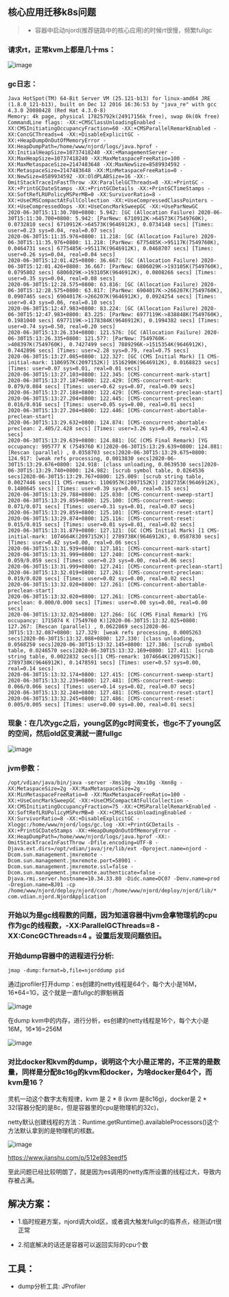 ## 核心应用迁移k8s问题

>- 容器中启动njord(推荐链路中的核心应用)的时候rt很慢，频繁fullgc


### 请求rt，正常kvm上都是几十ms：

![image](https://github.com/jinyuchen724/k8s-falldown/raw/master/%E9%97%AE%E9%A2%98%E6%8E%92%E6%9F%A5/%E6%A0%B8%E5%BF%83%E5%BA%94%E7%94%A8%E8%BF%81%E7%A7%BBk8s%E9%97%AE%E9%A2%98/1.png)

### gc日志：

```
Java HotSpot(TM) 64-Bit Server VM (25.121-b13) for linux-amd64 JRE (1.8.0_121-b13), built on Dec 12 2016 16:36:53 by "java_re" with gcc 4.3.0 20080428 (Red Hat 4.3.0-8)
Memory: 4k page, physical 17825792k(24917156k free), swap 0k(0k free)
CommandLine flags: -XX:+CMSClassUnloadingEnabled -XX:CMSInitiatingOccupancyFraction=60 -XX:+CMSParallelRemarkEnabled -XX:ConcGCThreads=4 -XX:+DisableExplicitGC -XX:+HeapDumpOnOutOfMemoryError -XX:HeapDumpPath=/home/www/njord/logs/java.hprof -XX:InitialHeapSize=10737418240 -XX:+ManagementServer -XX:MaxHeapSize=10737418240 -XX:MaxMetaspaceFreeRatio=100 -XX:MaxMetaspaceSize=2147483648 -XX:MaxNewSize=8589934592 -XX:MetaspaceSize=2147483648 -XX:MinMetaspaceFreeRatio=0 -XX:NewSize=8589934592 -XX:OldPLABSize=16 -XX:-OmitStackTraceInFastThrow -XX:ParallelGCThreads=8 -XX:+PrintGC -XX:+PrintGCDateStamps -XX:+PrintGCDetails -XX:+PrintGCTimeStamps -XX:SoftRefLRUPolicyMSPerMB=0 -XX:SurvivorRatio=8 -XX:+UseCMSCompactAtFullCollection -XX:+UseCompressedClassPointers -XX:+UseCompressedOops -XX:+UseConcMarkSweepGC -XX:+UseParNewGC
2020-06-30T15:11:30.700+0800: 5.942: [GC (Allocation Failure) 2020-06-30T15:11:30.700+0800: 5.942: [ParNew: 6710912K->64573K(7549760K), 0.0732810 secs] 6710912K->64573K(9646912K), 0.0734148 secs] [Times: user=0.23 sys=0.04, real=0.07 secs]
2020-06-30T15:11:35.976+0800: 11.218: [GC (Allocation Failure) 2020-06-30T15:11:35.976+0800: 11.218: [ParNew: 6775485K->95117K(7549760K), 0.0464731 secs] 6775485K->95117K(9646912K), 0.0468707 secs] [Times: user=0.26 sys=0.04, real=0.04 secs]
2020-06-30T15:12:01.425+0800: 36.667: [GC (Allocation Failure) 2020-06-30T15:12:01.426+0800: 36.667: [ParNew: 6806029K->193105K(7549760K), 0.0795802 secs] 6806029K->193105K(9646912K), 0.0808266 secs] [Times: user=0.35 sys=0.04, real=0.08 secs]
2020-06-30T15:12:28.575+0800: 63.816: [GC (Allocation Failure) 2020-06-30T15:12:28.575+0800: 63.817: [ParNew: 6904017K->266207K(7549760K), 0.0907465 secs] 6904017K->266207K(9646912K), 0.0924254 secs] [Times: user=0.43 sys=0.06, real=0.10 secs]
2020-06-30T15:12:47.983+0800: 83.224: [GC (Allocation Failure) 2020-06-30T15:12:47.983+0800: 83.225: [ParNew: 6977119K->838848K(7549760K), 0.1981040 secs] 6977119K->1178384K(9646912K), 0.1994382 secs] [Times: user=0.74 sys=0.50, real=0.20 secs]
2020-06-30T15:13:26.334+0800: 121.576: [GC (Allocation Failure) 2020-06-30T15:13:26.335+0800: 121.577: [ParNew: 7549760K->408397K(7549760K), 0.7427499 secs] 7889296K->1515354K(9646912K), 0.7442896 secs] [Times: user=2.28 sys=0.79, real=0.75 secs]
2020-06-30T15:13:27.085+0800: 122.327: [GC (CMS Initial Mark) [1 CMS-initial-mark: 1106957K(2097152K)] 1516290K(9646912K), 0.0168823 secs] [Times: user=0.07 sys=0.01, real=0.01 secs]
2020-06-30T15:13:27.103+0800: 122.345: [CMS-concurrent-mark-start]
2020-06-30T15:13:27.187+0800: 122.429: [CMS-concurrent-mark: 0.079/0.084 secs] [Times: user=0.62 sys=0.07, real=0.09 secs]
2020-06-30T15:13:27.188+0800: 122.429: [CMS-concurrent-preclean-start]
2020-06-30T15:13:27.204+0800: 122.445: [CMS-concurrent-preclean: 0.016/0.016 secs] [Times: user=0.05 sys=0.00, real=0.01 secs]
2020-06-30T15:13:27.204+0800: 122.446: [CMS-concurrent-abortable-preclean-start]
2020-06-30T15:13:29.632+0800: 124.874: [CMS-concurrent-abortable-preclean: 2.405/2.428 secs] [Times: user=3.26 sys=0.09, real=2.43 secs]
2020-06-30T15:13:29.639+0800: 124.881: [GC (CMS Final Remark) [YG occupancy: 995777 K (7549760 K)]2020-06-30T15:13:29.639+0800: 124.881: [Rescan (parallel) , 0.0358703 secs]2020-06-30T15:13:29.675+0800: 124.917: [weak refs processing, 0.0013830 secs]2020-06-30T15:13:29.676+0800: 124.918: [class unloading, 0.0639530 secs]2020-06-30T15:13:29.740+0800: 124.982: [scrub symbol table, 0.0264536 secs]2020-06-30T15:13:29.767+0800: 125.009: [scrub string table, 0.0027446 secs][1 CMS-remark: 1106957K(2097152K)] 2102735K(9646912K), 0.1480645 secs] [Times: user=0.39 sys=0.00, real=0.15 secs]
2020-06-30T15:13:29.788+0800: 125.030: [CMS-concurrent-sweep-start]
2020-06-30T15:13:29.859+0800: 125.100: [CMS-concurrent-sweep: 0.071/0.071 secs] [Times: user=0.31 sys=0.01, real=0.07 secs]
2020-06-30T15:13:29.859+0800: 125.101: [CMS-concurrent-reset-start]
2020-06-30T15:13:29.874+0800: 125.116: [CMS-concurrent-reset: 0.015/0.015 secs] [Times: user=0.01 sys=0.01, real=0.02 secs]
2020-06-30T15:13:31.879+0800: 127.121: [GC (CMS Initial Mark) [1 CMS-initial-mark: 1074664K(2097152K)] 2789738K(9646912K), 0.0587830 secs] [Times: user=0.42 sys=0.00, real=0.06 secs]
2020-06-30T15:13:31.939+0800: 127.181: [CMS-concurrent-mark-start]
2020-06-30T15:13:31.999+0800: 127.240: [CMS-concurrent-mark: 0.059/0.059 secs] [Times: user=0.23 sys=0.00, real=0.06 secs]
2020-06-30T15:13:31.999+0800: 127.241: [CMS-concurrent-preclean-start]
2020-06-30T15:13:32.019+0800: 127.261: [CMS-concurrent-preclean: 0.019/0.020 secs] [Times: user=0.02 sys=0.00, real=0.02 secs]
2020-06-30T15:13:32.020+0800: 127.261: [CMS-concurrent-abortable-preclean-start]
2020-06-30T15:13:32.020+0800: 127.261: [CMS-concurrent-abortable-preclean: 0.000/0.000 secs] [Times: user=0.00 sys=0.00, real=0.00 secs]
2020-06-30T15:13:32.025+0800: 127.266: [GC (CMS Final Remark) [YG occupancy: 1715074 K (7549760 K)]2020-06-30T15:13:32.025+0800: 127.267: [Rescan (parallel) , 0.0622869 secs]2020-06-30T15:13:32.087+0800: 127.329: [weak refs processing, 0.0005263 secs]2020-06-30T15:13:32.088+0800: 127.330: [class unloading, 0.0568250 secs]2020-06-30T15:13:32.145+0800: 127.386: [scrub symbol table, 0.0246570 secs]2020-06-30T15:13:32.169+0800: 127.411: [scrub string table, 0.0022832 secs][1 CMS-remark: 1074664K(2097152K)] 2789738K(9646912K), 0.1478591 secs] [Times: user=0.57 sys=0.00, real=0.14 secs]
2020-06-30T15:13:32.174+0800: 127.415: [CMS-concurrent-sweep-start]
2020-06-30T15:13:32.239+0800: 127.481: [CMS-concurrent-sweep: 0.066/0.066 secs] [Times: user=0.14 sys=0.02, real=0.07 secs]
2020-06-30T15:13:32.240+0800: 127.481: [CMS-concurrent-reset-start]
2020-06-30T15:13:32.245+0800: 127.486: [CMS-concurrent-reset: 0.005/0.005 secs] [Times: user=0.00 sys=0.00, real=0.01 secs]
```

### 现象：在几次ygc之后，young区的gc时间变长，也gc不了young区的空间，然后old区变满就一直fullgc

![image](https://github.com/jinyuchen724/k8s-falldown/raw/master/%E9%97%AE%E9%A2%98%E6%8E%92%E6%9F%A5/%E6%A0%B8%E5%BF%83%E5%BA%94%E7%94%A8%E8%BF%81%E7%A7%BBk8s%E9%97%AE%E9%A2%98/2.png)

### jvm参数：

```
/opt/vdian/java/bin/java -server -Xms10g -Xmx10g -Xmn8g -XX:MetaspaceSize=2g -XX:MaxMetaspaceSize=2g -XX:MinMetaspaceFreeRatio=0 -XX:MaxMetaspaceFreeRatio=100 -XX:+UseConcMarkSweepGC -XX:+UseCMSCompactAtFullCollection -XX:CMSInitiatingOccupancyFraction=75 -XX:+CMSParallelRemarkEnabled -XX:SoftRefLRUPolicyMSPerMB=0 -XX:+CMSClassUnloadingEnabled -XX:SurvivorRatio=8 -XX:+DisableExplicitGC -Xloggc:/home/www/njord/logs/gc.log -XX:+PrintGCDetails -XX:+PrintGCDateStamps -XX:+HeapDumpOnOutOfMemoryError -XX:HeapDumpPath=/home/www/njord/logs/java.hprof -XX:-OmitStackTraceInFastThrow -Dfile.encoding=UTF-8 -Djava.ext.dirs=/opt/vdian/java/jre/lib/ext -Dproject.name=njord -Dcom.sun.management.jmxremote -Dcom.sun.management.jmxremote.port=58901 -Dcom.sun.management.jmxremote.ssl=false -Dcom.sun.management.jmxremote.authenticate=false -Djava.rmi.server.hostname=10.34.33.80 -Didc.name=DC07 -Denv.name=prod -Dregion.name=BJ01 -cp /home/www/njord/deploy/njord/conf:/home/www/njord/deploy/njord/lib/* com.vdian.njord.NjordApplication
```


### 开始以为是gc线程数的问题，因为知道容器中jvm会拿物理机的cpu作为gc的线程数，-XX:ParallelGCThreads=8 -XX:ConcGCThreads=4 。设置后发现问题依旧。



### 开始dump容器中的进程进行分析:

```
jmap -dump:format=b,file=njorddump pid
```

通过jprofiler打开dump：es创建的netty线程是64个，每个大小是16M，16*64=1G，这个就是一直fullgc的罪魁祸首

![image](https://github.com/jinyuchen724/k8s-falldown/raw/master/%E9%97%AE%E9%A2%98%E6%8E%92%E6%9F%A5/%E6%A0%B8%E5%BF%83%E5%BA%94%E7%94%A8%E8%BF%81%E7%A7%BBk8s%E9%97%AE%E9%A2%98/3.png)


在dump kvm中的内存，进行分析，es创建的netty线程是16个，每个大小是16M，16*16=256M

![image](https://github.com/jinyuchen724/k8s-falldown/raw/master/%E9%97%AE%E9%A2%98%E6%8E%92%E6%9F%A5/%E6%A0%B8%E5%BF%83%E5%BA%94%E7%94%A8%E8%BF%81%E7%A7%BBk8s%E9%97%AE%E9%A2%98/4.png)


### 对比docker和kvm的dump，说明这个大小是正常的，不正常的是数量，同样是分配8c16g的kvm和docker，为啥docker是64个，而kvm是16？



灵机一动这个数字太有规律，kvm 是 2 * 8 (kvm 是8c16g)，docker是 2 * 32(容器分配的是8c，但是容器里的cpu是物理机的32c)，



netty默认创建线程的方法：Runtime.getRuntime().availableProcessors()这个方法默认拿到的是物理机的核数。

![image](https://github.com/jinyuchen724/k8s-falldown/raw/master/%E9%97%AE%E9%A2%98%E6%8E%92%E6%9F%A5/%E6%A0%B8%E5%BF%83%E5%BA%94%E7%94%A8%E8%BF%81%E7%A7%BBk8s%E9%97%AE%E9%A2%98/5.png)

https://www.jianshu.com/p/512e983eedf5


至此问题已经比较明朗了，就是因为es调用的netty库所设置的线程过大，导致内存被占满。



## 解决方案：

- 1.临时规避方案，njord调大old区，或者调大触发fullgc的临界点，经测试rt很正常

- 2.彻底解决的话还是容器可以返回实际的cpu个数


## 工具：

- dump分析工具: JProfiler






